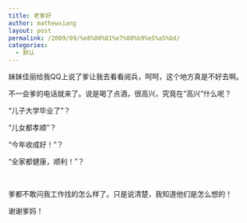 ```yaml
---
title: 老爹好
author: mathewxiang
layout: post
permalink: /2009/09/%e8%80%81%e7%88%b9%e5%a5%bd/
categories:
  - 默认
---
```

妹妹佳丽给我QQ上说了爹让我去看看阅兵，呵呵，这个地方真是不好去啊。

不一会爹的电话就来了。说是喝了点酒，很高兴，究竟在“高兴”什么呢？

“儿子大学毕业了”？

“儿女都孝顺”？

“今年收成好！”？

“全家都健康，顺利！”？

 

爹都不敢问我工作找的怎么样了。只是说清楚，我知道他们是怎么想的！

谢谢爹妈！